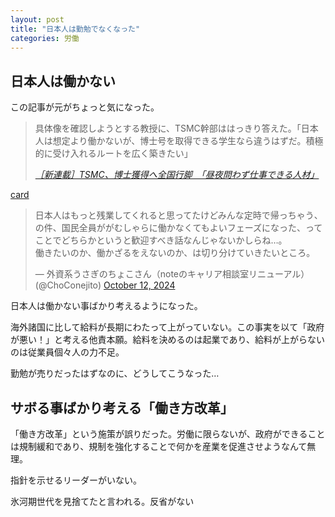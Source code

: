 ```yaml
---
layout: post
title: "日本人は勤勉でなくなった"
categories: 労働
---
```


## 日本人は働かない

この記事が元がちょっと気になった。

> 具体像を確認しようとする教授に、TSMC幹部ははっきり答えた。「日本人は想定より働かないが、博士号を取得できる学生なら違うはずだ。積極的に受け入れるルートを広く築きたい」
> 
> <cite>[［新連載］TSMC、博士獲得へ全国行脚　「昼夜問わず仕事できる人材」](https://business.nikkei.com/atcl/gen/19/00678/100800001/)</cite>

[card](https://business.nikkei.com/atcl/gen/19/00678/100800001/)

<blockquote class="twitter-tweet" data-theme="light"><p lang="ja" dir="ltr">日本人はもっと残業してくれると思ってたけどみんな定時で帰っちゃう、の件、国民全員ががむしゃらに働かなくてもよいフェーズになった、ってことでどちらかというと歓迎すべき話なんじゃないかしらね…。<br>働きたいのか、働かざるをえないのか、は切り分けていきたいところ。</p>&mdash; 外資系うさぎのちょこさん（noteのキャリア相談室リニューアル） (@ChoConejito) <a href="https://twitter.com/ChoConejito/status/1845098727045988780?ref_src=twsrc%5Etfw">October 12, 2024</a></blockquote> <script async src="https://platform.twitter.com/widgets.js" charset="utf-8"></script>

日本人は働かない事ばかり考えるようになった。

海外諸国に比して給料が長期にわたって上がっていない。この事実を以て「政府が悪い！」と考える他責本願。給料を決めるのは起業であり、給料が上がらないのは従業員個々人の力不足。

勤勉が売りだったはずなのに、どうしてこうなった…

## サボる事ばかり考える「働き方改革」

「働き方改革」という施策が誤りだった。労働に限らないが、政府ができることは規制緩和であり、規制を強化することで何かを産業を促進させようなんて無理。

指針を示せるリーダーがいない。

氷河期世代を見捨てたと言われる。反省がない
